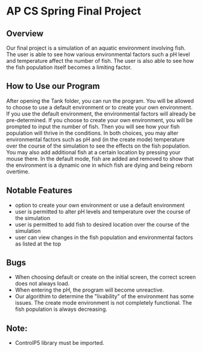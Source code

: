 <h1> AP CS Spring Final Project </h1>
<h2> Overview </h2>
<p> Our final project is a simulation of an aquatic environment involving fish. The user is able to see how various environmental factors such a pH level and temperature affect the number of fish. The user is also able to see how the fish population itself becomes a limiting factor. </p>
<h2> How to Use our Program </h2>
<p> After opening the Tank folder, you can run the program. You will be allowed to choose to use a default environment or to create your own environment. If you use the default environment, the environmental factors will already be pre-determined. If you choose to create your own environment, you will be prompted to input the number of fish. Then you will see how your fish population will thrive in the conditions. In both choices, you may alter environmental factors such as pH and (in the create mode) temperature over the course of the simulation to see the effects on the fish population. You may also add additional fish at a certain location by pressing your mouse there. In the default mode, fish are added and removed to show that the environment is a dynamic one in which fish are dying and being reborn overtime. </p>
<h2> Notable Features </h2>
<ul>
<li> option to create your own environment or use a default environment </li>
<li> user is permitted to alter pH levels and temperature over the course of the simulation </li>
<li> user is permitted to add fish to desired location over the course of the simulation </li>
<li> user can view changes in the fish population and environmental factors as listed at the top </li>
</ul>
<h2> Bugs </h2>
<ul>
<li> When choosing default or create on the initial screen, the correct screen does not always load. </li>
<li> When entering the pH, the program will become unreactive. </li>
<li> Our algorithim to determine the "livability" of the environment has some issues. The create mode environment is not completely functional. The fish population is always decreasing. </li>
</ul>
<h2> Note: </h2>
<ul>
<li> ControlP5 library must be imported. </li>
</ul>
